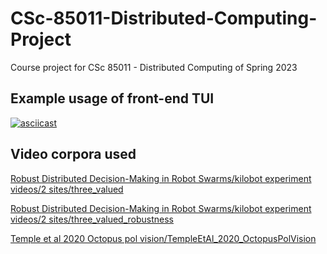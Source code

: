 # CSc-85011-Distributed-Computing-Project
Course project for CSc 85011 - Distributed Computing of Spring 2023

## Example usage of front-end TUI

[![asciicast](https://asciinema.org/a/Sd9Yiks5qpvJQM2zw4KA5RREN.svg)](https://asciinema.org/a/Sd9Yiks5qpvJQM2zw4KA5RREN?speed=2&theme=solarized-dark&autoplay=1)


## Video corpora used

[Robust Distributed Decision-Making in Robot Swarms/kilobot experiment videos/2 sites/three_valued](https://data.bris.ac.uk/data/dataset/441f63ca99a1cc7cd7338d08e94d67a3)

[Robust Distributed Decision-Making in Robot Swarms/kilobot experiment videos/2 sites/three_valued_robustness](https://data.bris.ac.uk/data/dataset/de10260e4fe410aadb5983dde5650ecc)

[Temple et al 2020 Octopus pol vision/TempleEtAl_2020_OctopusPolVision](https://data.bris.ac.uk/data/dataset/ce7aa7b7bf9ac967fec2cc7ec21a61d2)